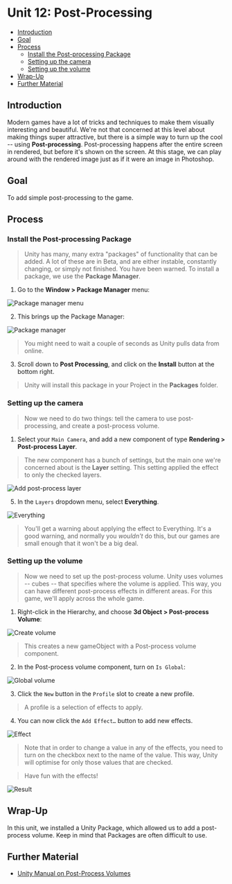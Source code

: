 # Unit 12: Post-Processing <!-- omit in toc -->

- [Introduction](#introduction)
- [Goal](#goal)
- [Process](#process)
  - [Install the Post-processing Package](#install-the-post-processing-package)
  - [Setting up the camera](#setting-up-the-camera)
  - [Setting up the volume](#setting-up-the-volume)
- [Wrap-Up](#wrap-up)
- [Further Material](#further-material)

## Introduction

Modern games have a lot of tricks and techniques to make them visually interesting and beautiful. We're not that concerned at this level about making things super attractive, but there is a simple way to turn up the cool -- using **Post-processing**. Post-processing happens after the entire screen in rendered, but before it's shown on the screen. At this stage, we can play around with the rendered image just as if it were an image in Photoshop.

## Goal

To add simple post-processing to the game.

## Process

### Install the Post-processing Package

> Unity has many, many extra "packages" of functionality that can be added. A lot of these are in Beta, and are either instable, constantly changing, or simply not finished. You have been warned.
> To install a package, we use the **Package Manager**.

1. Go to the **Window > Package Manager** menu:

![Package manager menu](images/12_PackageManagerMenu.png)

2. This brings up the Package Manager:

![Package manager](images/12_PackageManager.png)

> You might need to wait a couple of seconds as Unity pulls data from online.

3. Scroll down to **Post Processing**, and click on the **Install** button at the bottom right.

> Unity will install this package in your Project in the **Packages** folder.

### Setting up the camera

> Now we need to do two things: tell the camera to use post-processing, and create a post-process volume.

1. Select your `Main Camera`, and add a new component of type **Rendering > Post-process Layer**.

> The new component has a bunch of settings, but the main one we're concerned about is the **Layer** setting. This setting applied the effect to only the checked layers.

![Add post-process layer](images/12_AddLayer.png)

5. In the `Layers` dropdown menu, select **Everything**.

![Everything](images/12_Layer.png)

> You'll get a warning about applying the effect to Everything. It's a good warning, and normally you *wouldn't* do this, but our games are small enough that it won't be a big deal.

### Setting up the volume

> Now we need to set up the post-process volume. Unity uses volumes -- cubes -- that specifies where the volume is applied. This way, you can have different post-process effects in different areas. For this game, we'll apply across the whole game.

1. Right-click in the Hierarchy, and choose **3d Object > Post-process Volume**:

![Create volume](images/12_CreateVolume.png)

> This creates a new gameObject with a Post-process volume component.

2. In the Post-process volume component, turn on `Is Global`:

![Global volume](images/12_Volume.png)

3. Click the `New` button in the `Profile` slot to create a new profile.

> A profile is a selection of effects to apply.

4. You can now click the `Add Effect…` button to add new effects.

![Effect](images/12_Effect.png)

> Note that in order to change a value in any of the effects, you need to turn on the checkbox next to the name of the value. This way, Unity will optimise for only those values that are checked.

> Have fun with the effects!

![Result](images/12_Result.png)

## Wrap-Up

In this unit, we installed a Unity Package, which allowed us to add a post-process volume. Keep in mind that Packages are often difficult to use.

## Further Material

- [Unity Manual on Post-Process Volumes](https://docs.unity3d.com/Packages/com.unity.postprocessing@3.1/manual/index.html)